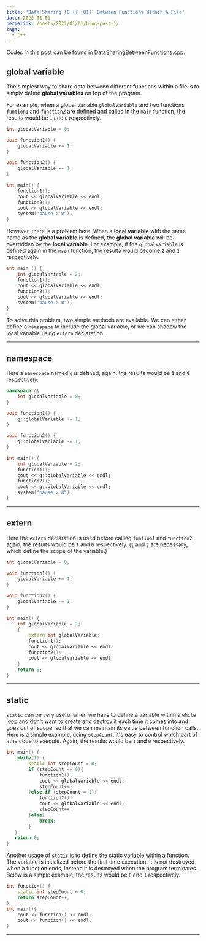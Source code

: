 ```yaml
---
title: 'Data Sharing [C++] [01]: Between Functions Within A File'
date: 2022-01-01
permalink: /posts/2022/01/01/blog-post-1/
tags:
  - C++
---
```


Codes in this post can be found in [DataSharingBetweenFunctions.cpp](https://github.com/c-huang-tty/c-huang-tty.github.io/blob/master/code/cpp/DataSharing/DataSharingBetweenFunctions.cpp?ts=4).

## global variable
The simplest way to share data between different functions within a file is to simply define __global variables__ on top of the program.

For example, when a global variable `globalVariable` and two functions `funtion1` and `function2` are defined and called in the `main` function, the results would be `1` and `0` respectively. 
```cpp
int globalVariable = 0;

void function1() {
    globalVariable += 1;
}

void function2() {
    globalVariable -= 1;
}
```
```cpp
int main() {
    function1();
    cout << globalVariable << endl;
    function2();
    cout << globalVariable << endl;
    system("pause > 0");
}
```

However, there is a problem here. When a __local variable__ with the same name as the __global variable__ is defined, the __global variable__ will be overridden by the __local variable__. For example, if the `globalVariable` is defined again in the `main` function, the resulta would become `2` and `2` respectively. 
```cpp
int main () {
    int globalVariable = 2;
    function1();
    cout << globalVariable << endl;
    function2();
    cout << globalVariable << endl;
    system("pause > 0");
}
```
To solve this problem, two simple methods are available. We can either define a `namespace` to include the global variable, or we can shadow the local variable using `extern` declaration.

---
## namespace
Here a `namespace` named `g` is defined, again, the results would be `1` and `0` respectively.
```cpp
namespace g{
    int globalVariable = 0;
}

void function1() {
    g::globalVariable += 1;
}

void function2() {
    g::globalVariable -= 1;
}
```
```cpp
int main() {
    int globalVariable = 2;
    function1();
    cout << g::globalVariable << endl;
    function2();
    cout << g::globalVariable << endl;
    system("pause > 0");
}
```

---
## extern
Here the `extern` declaration is used before calling `funtion1` and `function2`, again, the results would be `1` and `0` respectively. (`{` and `}` are necessary, which define the scope of the variable.)
```cpp
int globalVariable = 0;

void function1() {
    globalVariable += 1;
}

void function2() {
    globalVariable -= 1;
}
```
```cpp
int main() {
    int globalVariable = 2;	
    {
        extern int globalVariable;
        function1();
        cout << globalVariable << endl; 	
        function2();
        cout << globalVariable << endl;
    }
    return 0;
}
```

---
## static
`static` can be very useful when we have to define a variable within a `while` loop and don't want to create and destroy it each time it comes into and goes out of scope, so that we can maintain its value between function calls. Here is a simple example, using `stepCount`, it's easy to control which part of athe code to execute. Again, the results would be `1` and `0` respectively.   
```cpp
int main() {
    while(1) {
        static int stepCount = 0; 
        if (stepCount == 0){
            function1();
            cout << globalVariable << endl;
            stepCount++;
        }else if (stepCount = 1){
            function2();
            cout << globalVariable << endl;
            stepCount++;
        }else{
            break;
        }
   }  
   return 0;
}
```
Another usage of `static` is to define the static variable within a function. The variable is initialized before the first time execution, it is not destroyed when a function ends, instead it is destroyed when the program terminates. Below is a simple example, the results would be `0` and `1` respectively.   
```cpp
int function() {
    static int stepCount = 0;
    return stepCount++;
}
int main(){
    cout << function() << endl;
    cout << function() << endl;
}

```

---


